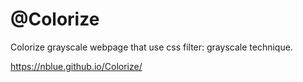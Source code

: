 # @Colorize
Colorize grayscale webpage that use css filter: grayscale technique.

https://nblue.github.io/Colorize/
